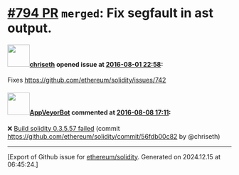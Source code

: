# [\#794 PR](https://github.com/ethereum/solidity/pull/794) `merged`: Fix segfault in ast output.

#### <img src="https://avatars.githubusercontent.com/u/9073706?v=4" width="50">[chriseth](https://github.com/chriseth) opened issue at [2016-08-01 22:58](https://github.com/ethereum/solidity/pull/794):

Fixes https://github.com/ethereum/solidity/issues/742


#### <img src="https://avatars.githubusercontent.com/u/17834419?u=b89ed77bc75ed5b8464e6820556fb697572ecbea&v=4" width="50">[AppVeyorBot](https://github.com/AppVeyorBot) commented at [2016-08-08 17:11](https://github.com/ethereum/solidity/pull/794#issuecomment-238304223):

:x: [Build solidity 0.3.5.57 failed](https://ci.appveyor.com/project/ethereum/solidity/build/0.3.5.57) (commit https://github.com/ethereum/solidity/commit/56fdb00c82 by @chriseth)


-------------------------------------------------------------------------------



[Export of Github issue for [ethereum/solidity](https://github.com/ethereum/solidity). Generated on 2024.12.15 at 06:45:24.]
